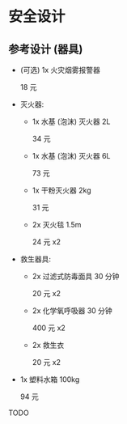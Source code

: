 # 安全设计


## 参考设计 (器具)

+ (可选) 1x 火灾烟雾报警器

  18 元

+ 灭火器:

  - 1x 水基 (泡沫) 灭火器 2L

    34 元

  - 1x 水基 (泡沫) 灭火器 6L

    73 元

  - 1x 干粉灭火器 2kg

    31 元

  - 2x 灭火毯 1.5m

    24 元 x2

+ 救生器具:

  - 2x 过滤式防毒面具 30 分钟

    20 元 x2

  - 2x 化学氧呼吸器 30 分钟

    400 元 x2

  - 2x 救生衣

    20 元 x2

+ 1x 塑料水箱 100kg

  94 元


TODO
